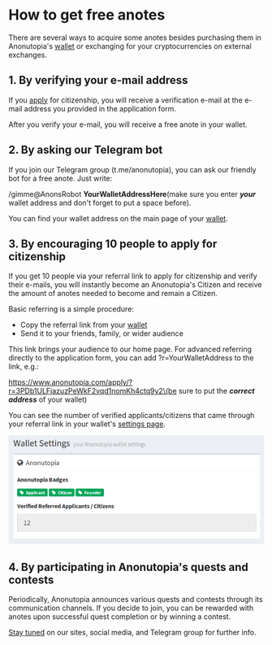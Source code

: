 # How to get free anotes

There are several ways to acquire some anotes besides purchasing them in Anonutopia's [wallet](https://wallet.anonutopia.com) or exchanging for your cryptocurrencies on external exchanges. 

## 1. By verifying your e-mail address

If you [apply](https://www.anonutopia.com/apply/) for citizenship, you will receive a verification e-mail at the e-mail address you provided in the application form.

After you verify your e-mail, you will receive a free anote in your wallet. 


## 2. By asking our Telegram bot

If you join our Telegram group (t.me/anonutopia), you can ask our friendly bot for a free anote. Just write:

/gimme@AnonsRobot **YourWalletAddressHere**\(make sure you enter _**your**_ wallet address and don't forget to put a space before).

You can find your wallet address on the main page of your [wallet](https://wallet.anonutopia.com).


## 3. By encouraging 10 people to apply for citizenship

If you get 10 people via your referral link to apply for citizenship and verify their e-mails, you will instantly become an Anonutopia's Citizen and receive the amount of anotes needed to become and remain a Citizen.

Basic referring is a simple procedure:

 * Copy the referral link from your [wallet](https://wallet.anonutopia.com/profit/) 
 * Send it to your friends, family, or wider audience

This link brings your audience to our home page. For advanced referring directly to the application form, you can add ?r=YourWalletAddress to the link, e.g.:

   https://www.anonutopia.com/apply/?r=3PDb1ULFjazuzPeWkF2vqd1nomKh4ctq9y2\(be sure to put the _**correct address**_ of your wallet)

You can see the number of verified applicants/citizens that came through your referral link in your wallet's [settings page](https://wallet.anonutopia.com/settings/).

![Anonutopia Wallet - Settings](https://github.com/anonutopia/docs.anonutopia.com/blob/master/files/use-wallet/settings.png)        


## 4. By participating in Anonutopia's quests and contests 

Periodically, Anonutopia announces various quests and contests through its communication channels. If you decide to join, you can be rewarded with anotes upon successful quest completion or by winning a contest.

[Stay tuned](https://www.anonutopia.com/contact/) on our sites, social media, and Telegram group for further info.   
